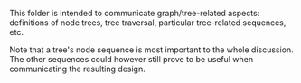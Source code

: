 
This folder is intended to communicate graph/tree-related aspects: definitions
of node trees, tree traversal, particular tree-related sequences, etc.

Note that a tree's node sequence is most important to the whole discussion.
The other sequences could however still prove to be useful when communicating
the resulting design.
